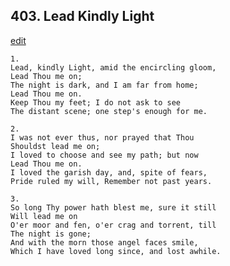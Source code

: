 
## 403.  Lead Kindly Light
[edit](https://docs.google.com/document/d/1WjJo0vOwHADVrfkA5FzwYYMqcCyNzzPs/edit?mode=html)



    1.
    Lead, kindly Light, amid the encircling gloom, 
    Lead Thou me on; 
    The night is dark, and I am far from home; 
    Lead Thou me on. 
    Keep Thou my feet; I do not ask to see 
    The distant scene; one step's enough for me. 

    2.
    I was not ever thus, nor prayed that Thou 
    Shouldst lead me on; 
    I loved to choose and see my path; but now 
    Lead Thou me on. 
    I loved the garish day, and, spite of fears, 
    Pride ruled my will, Remember not past years. 

    3.
    So long Thy power hath blest me, sure it still 
    Will lead me on 
    O'er moor and fen, o'er crag and torrent, till 
    The night is gone; 
    And with the morn those angel faces smile, 
    Which I have loved long since, and lost awhile.
